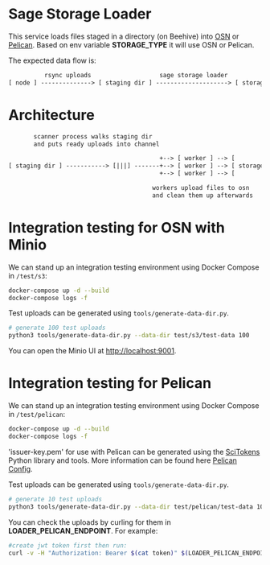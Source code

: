 # Sage Storage Loader

This service loads files staged in a directory (on Beehive) into [OSN](https://www.openstoragenetwork.org/) or [Pelican](https://pelicanplatform.org/). Based on env variable **STORAGE_TYPE** it will use OSN or Pelican.

The expected data flow is:

```txt
          rsync uploads                   sage storage loader
[ node ] --------------> [ staging dir ] --------------------> [ storage ]
```

# Architecture

```txt
       scanner process walks staging dir
       and puts ready uploads into channel

                                          +--> [ worker ] --> [         ]
[ staging dir ] -----------> [|||] -------+--> [ worker ] --> [ storage ]
                                          +--> [ worker ] --> [         ]

                                        workers upload files to osn
                                        and clean them up afterwards
```

# Integration testing for OSN with Minio

We can stand up an integration testing environment using Docker Compose in `/test/s3`:

```sh
docker-compose up -d --build
docker-compose logs -f
```

Test uploads can be generated using `tools/generate-data-dir.py`.

```sh
# generate 100 test uploads
python3 tools/generate-data-dir.py --data-dir test/s3/test-data 100
```

You can open the Minio UI at [http://localhost:9001](http://localhost:9001).

# Integration testing for Pelican

We can stand up an integration testing environment using Docker Compose in `/test/pelican`:

```sh
docker-compose up -d --build
docker-compose logs -f
```

'issuer-key.pem' for use with Pelican can be generated using the [SciTokens](https://scitokens.org) Python library and tools. More information can be found here [Pelican Config](https://github.com/waggle-sensor/honeyhouse-config/tree/main/beehives/sage-beehive/config/pelican).

Test uploads can be generated using `tools/generate-data-dir.py`.

```sh
# generate 10 test uploads
python3 tools/generate-data-dir.py --data-dir test/pelican/test-data 10
```

You can check the uploads by curling for them in **LOADER_PELICAN_ENDPOINT**. For example:

```sh
#create jwt token first then run:
curl -v -H "Authorization: Bearer $(cat token)" $(LOADER_PELICAN_ENDPOINT)/$(LOADER_PELICAN_BUCKET)/
```